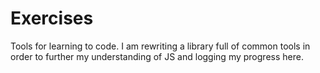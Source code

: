 # Exercises
Tools for learning to code.
I am rewriting a library full of common tools in order to further my understanding of JS and logging my progress here.
